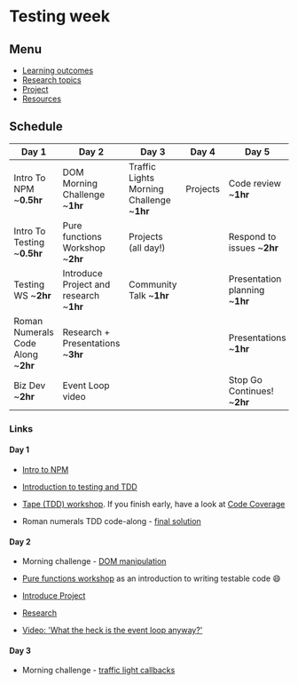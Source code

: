 # Testing week

## Menu
 - [Learning outcomes](https://github.com/foundersandcoders/master-reference/blob/master/coursebook/week-2/learning-outcomes.md)
 - [Research topics](https://github.com/foundersandcoders/master-reference/blob/master/coursebook/week-2/research-afternoon.md)
 - [Project](https://github.com/foundersandcoders/master-reference/blob/master/coursebook/week-2/project)
 - [Resources](https://github.com/foundersandcoders/master-reference/blob/master/coursebook/week-2/resources.md)

## Schedule
Day 1|Day 2|Day 3|Day 4| Day 5 
---|---|---|---|---
Intro To NPM ~**0.5hr** |DOM Morning Challenge ~**1hr**|Traffic Lights Morning Challenge ~**1hr**| Projects| Code review ~**1hr**
Intro To Testing ~**0.5hr**|Pure functions Workshop ~**2hr**|Projects (all day!)|| Respond to issues ~**2hr**
Testing WS ~**2hr**|Introduce Project and research ~**1hr**| Community Talk ~**1hr**||Presentation planning ~**1hr**
Roman Numerals Code Along ~**2hr**|Research + Presentations ~**3hr**||| Presentations ~**1hr**
Biz Dev ~**2hr**|Event Loop video|||Stop Go Continues! ~**2hr**

### Links
#### Day 1

- [Intro to NPM](https://github.com/foundersandcoders/npm-introduction)

- [Introduction to testing and TDD](https://github.com/foundersandcoders/testing-tdd-intro)

- [Tape (TDD) workshop](https://github.com/foundersandcoders/fizzbuzz). If you finish early, have a look at [Code Coverage](https://github.com/dwyl/learn-tape#bonus-level)

- Roman numerals TDD code-along - [final solution](https://github.com/foundersandcoders/roman-numeral-tdd-codealong)

#### Day 2

- Morning challenge - [DOM manipulation](https://github.com/foundersandcoders/DOM-manipulation-Challenge)

- [Pure functions workshop](https://github.com/foundersandcoders/ws-pure-functions-easy-testing) as an introduction to writing testable code :smile:

- [Introduce Project](https://github.com/foundersandcoders/master-reference/blob/master/coursebook/week-2/project)

- [Research](https://github.com/foundersandcoders/master-reference/blob/master/coursebook/week-2/research-afternoon.md)

- [Video: 'What the heck is the event loop anyway?'](https://www.youtube.com/watch?v=8aGhZQkoFbQ&t=5s)

#### Day 3

- Morning challenge - [traffic light callbacks](https://github.com/foundersandcoders/morning-challenge-traffic-lights)
